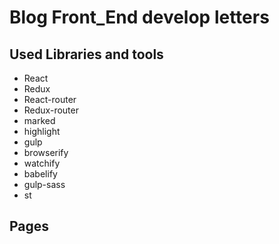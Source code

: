 # Blog Front_End develop letters

## Used Libraries and tools

- React
- Redux
- React-router
- Redux-router
- marked
- highlight
- gulp
- browserify
- watchify
- babelify
- gulp-sass
- st

## Pages